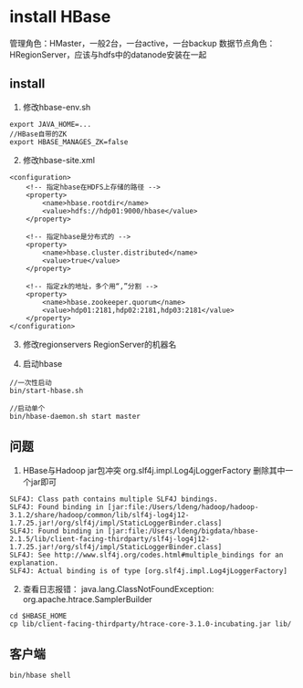 # install HBase

管理角色：HMaster，一般2台，一台active，一台backup
数据节点角色：HRegionServer，应该与hdfs中的datanode安装在一起  

## install

1. 修改hbase-env.sh
```
export JAVA_HOME=...
//HBase自带的ZK
export HBASE_MANAGES_ZK=false
```

2. 修改hbase-site.xml
```
<configuration> 
    <!-- 指定hbase在HDFS上存储的路径 -->
    <property>
        <name>hbase.rootdir</name>
        <value>hdfs://hdp01:9000/hbase</value>
    </property>
    
    <!-- 指定hbase是分布式的 -->
    <property>
        <name>hbase.cluster.distributed</name>
        <value>true</value>
    </property>
    
    <!-- 指定zk的地址，多个用“,”分割 -->
    <property>
        <name>hbase.zookeeper.quorum</name>
        <value>hdp01:2181,hdp02:2181,hdp03:2181</value>
    </property>
</configuration>
```

3. 修改regionservers
RegionServer的机器名

4. 启动hbase
```
//一次性启动
bin/start-hbase.sh

//启动单个
bin/hbase-daemon.sh start master
```

## 问题

1. HBase与Hadoop jar包冲突 org.slf4j.impl.Log4jLoggerFactory
删除其中一个jar即可
```
SLF4J: Class path contains multiple SLF4J bindings.
SLF4J: Found binding in [jar:file:/Users/ldeng/hadoop/hadoop-3.1.2/share/hadoop/common/lib/slf4j-log4j12-1.7.25.jar!/org/slf4j/impl/StaticLoggerBinder.class]
SLF4J: Found binding in [jar:file:/Users/ldeng/bigdata/hbase-2.1.5/lib/client-facing-thirdparty/slf4j-log4j12-1.7.25.jar!/org/slf4j/impl/StaticLoggerBinder.class]
SLF4J: See http://www.slf4j.org/codes.html#multiple_bindings for an explanation.
SLF4J: Actual binding is of type [org.slf4j.impl.Log4jLoggerFactory]
```

2. 查看日志报错： java.lang.ClassNotFoundException: org.apache.htrace.SamplerBuilder
```
cd $HBASE_HOME
cp lib/client-facing-thirdparty/htrace-core-3.1.0-incubating.jar lib/
```

## 客户端
```
bin/hbase shell
```